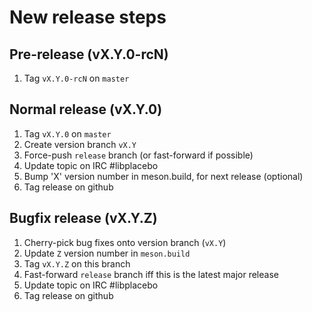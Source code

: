 # New release steps

## Pre-release (vX.Y.0-rcN)

1. Tag `vX.Y.0-rcN` on `master`

## Normal release (vX.Y.0)

1. Tag `vX.Y.0` on `master`
2. Create version branch `vX.Y`
3. Force-push `release` branch (or fast-forward if possible)
4. Update topic on IRC #libplacebo
5. Bump 'X' version number in meson.build, for next release (optional)
6. Tag release on github

## Bugfix release (vX.Y.Z)

1. Cherry-pick bug fixes onto version branch (`vX.Y`)
2. Update `Z` version number in `meson.build`
3. Tag `vX.Y.Z` on this branch
4. Fast-forward `release` branch iff this is the latest major release
5. Update topic on IRC #libplacebo
6. Tag release on github
